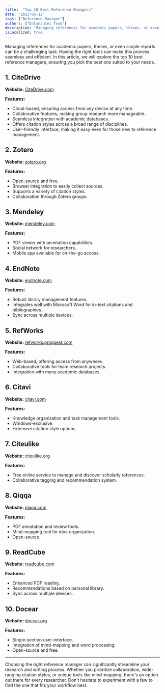 ```yaml
---
title:  "Top 10 Best Reference Managers"
date: "2023-06-12"
tags: ["Reference Manager"]
authors: ["Datanautes Team"]
description: "Managing references for academic papers, theses, or even simple reports can be a challenging task. Having the right tools can make this process seamless and efficient. In this article, we will explore the top 10 best reference managers, ensuring you pick the best one suited to your needs."
isLocalized: true
---
```


Managing references for academic papers, theses, or even simple reports can be a challenging task. Having the right tools can make this process seamless and efficient. In this article, we will explore the top 10 best reference managers, ensuring you pick the best one suited to your needs.

## 1. **CiteDrive**

**Website:** [CiteDrive.com](https://citedrive.com/)

**Features:**

- Cloud-based, ensuring access from any device at any time.
- Collaborative features, making group research more manageable.
- Seamless integration with academic databases.
- Offers citation styles across a broad range of disciplines.
- User-friendly interface, making it easy even for those new to reference management.

## 2. **Zotero**

**Website:** [zotero.org](https://www.zotero.org/)

**Features:**

- Open-source and free.
- Browser integration to easily collect sources.
- Supports a variety of citation styles.
- Collaboration through Zotero groups.

## 3. **Mendeley**

**Website:** [mendeley.com](https://www.mendeley.com/)

**Features:**

- PDF viewer with annotation capabilities.
- Social network for researchers.
- Mobile app available for on-the-go access.

## 4. **EndNote**

**Website:** [endnote.com](https://www.endnote.com/)

**Features:**

- Robust library management features.
- Integrates well with Microsoft Word for in-text citations and bibliographies.
- Sync across multiple devices.

## 5. **RefWorks**

**Website:** [refworks.proquest.com](https://refworks.proquest.com/)

**Features:**

- Web-based, offering access from anywhere.
- Collaborative tools for team research projects.
- Integration with many academic databases.

## 6. **Citavi**

**Website:** [citavi.com](https://www.citavi.com/)

**Features:**

- Knowledge organization and task management tools.
- Windows-exclusive.
- Extensive citation style options.

## 7. **Citeulike**

**Website:** [citeulike.org](http://www.citeulike.org/)

**Features:**

- Free online service to manage and discover scholarly references.
- Collaborative tagging and recommendation system.

## 8. **Qiqqa**

**Website:** [qiqqa.com](https://www.qiqqa.com/)

**Features:**

- PDF annotation and review tools.
- Mind-mapping tool for idea organization.
- Open-source.

## 9. **ReadCube**

**Website:** [readcube.com](https://www.readcube.com/)

**Features:**

- Enhanced PDF reading.
- Recommendations based on personal library.
- Sync across multiple devices.

## 10. **Docear**

**Website:** [docear.org](http://www.docear.org/)

**Features:**

- Single-section user-interface.
- Integration of mind-mapping and word processing.
- Open-source and free.

---

Choosing the right reference manager can significantly streamline your research and writing process. Whether you prioritize collaboration, wide-ranging citation styles, or unique tools like mind-mapping, there's an option out there for every researcher. Don't hesitate to experiment with a few to find the one that fits your workflow best.